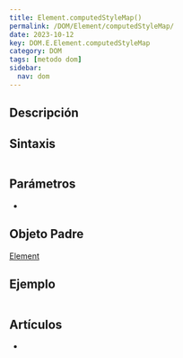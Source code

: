 ```yaml
---
title: Element.computedStyleMap()
permalink: /DOM/Element/computedStyleMap/
date: 2023-10-12
key: DOM.E.Element.computedStyleMap
category: DOM
tags: [metodo dom]
sidebar:
  nav: dom
---
```


## Descripción


## Sintaxis


```javascript

```


## Parámetros

- 

## Objeto Padre


[Element](https://www.w3api.com/DOM/Element/)


## Ejemplo


```javascript

```


## Artículos

- 
